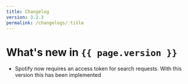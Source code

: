```yaml
---
title: Changelog
version: 3.2.3
permalink: /changelogs/:title
---
```


# What's new in `{{ page.version }}`

- Spotify now requires an access token for search requests. With this version this has been implemented
